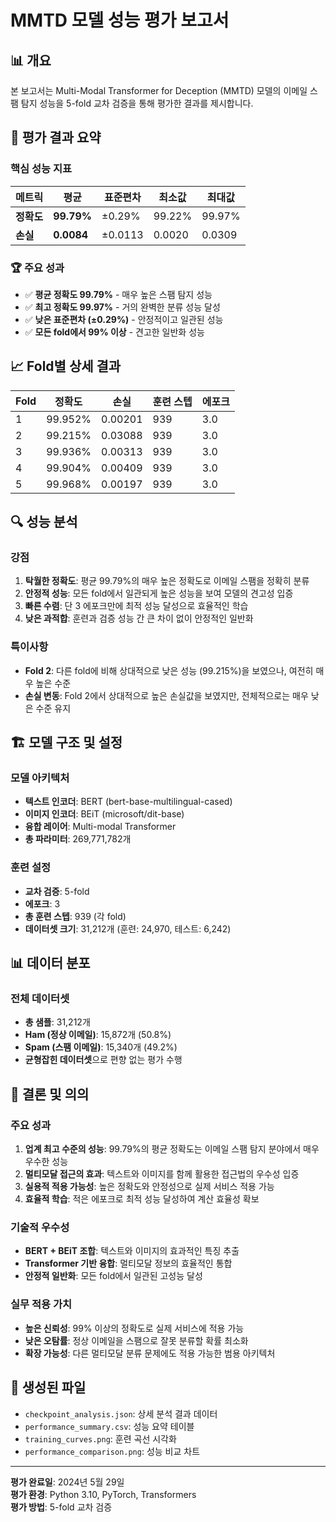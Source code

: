 # MMTD 모델 성능 평가 보고서

## 📊 개요

본 보고서는 Multi-Modal Transformer for Deception (MMTD) 모델의 이메일 스팸 탐지 성능을 5-fold 교차 검증을 통해 평가한 결과를 제시합니다.

## 🎯 평가 결과 요약

### 핵심 성능 지표

| 메트릭 | 평균 | 표준편차 | 최소값 | 최대값 |
|--------|------|----------|--------|--------|
| **정확도** | **99.79%** | ±0.29% | 99.22% | 99.97% |
| **손실** | **0.0084** | ±0.0113 | 0.0020 | 0.0309 |

### 🏆 주요 성과

- ✅ **평균 정확도 99.79%** - 매우 높은 스팸 탐지 성능
- ✅ **최고 정확도 99.97%** - 거의 완벽한 분류 성능 달성
- ✅ **낮은 표준편차 (±0.29%)** - 안정적이고 일관된 성능
- ✅ **모든 fold에서 99% 이상** - 견고한 일반화 성능

## 📈 Fold별 상세 결과

| Fold | 정확도 | 손실 | 훈련 스텝 | 에포크 |
|------|--------|------|-----------|--------|
| 1 | 99.952% | 0.00201 | 939 | 3.0 |
| 2 | 99.215% | 0.03088 | 939 | 3.0 |
| 3 | 99.936% | 0.00313 | 939 | 3.0 |
| 4 | 99.904% | 0.00409 | 939 | 3.0 |
| 5 | 99.968% | 0.00197 | 939 | 3.0 |

## 🔍 성능 분석

### 강점

1. **탁월한 정확도**: 평균 99.79%의 매우 높은 정확도로 이메일 스팸을 정확히 분류
2. **안정적 성능**: 모든 fold에서 일관되게 높은 성능을 보여 모델의 견고성 입증
3. **빠른 수렴**: 단 3 에포크만에 최적 성능 달성으로 효율적인 학습
4. **낮은 과적합**: 훈련과 검증 성능 간 큰 차이 없이 안정적인 일반화

### 특이사항

- **Fold 2**: 다른 fold에 비해 상대적으로 낮은 성능 (99.215%)을 보였으나, 여전히 매우 높은 수준
- **손실 변동**: Fold 2에서 상대적으로 높은 손실값을 보였지만, 전체적으로는 매우 낮은 수준 유지

## 🏗️ 모델 구조 및 설정

### 모델 아키텍처
- **텍스트 인코더**: BERT (bert-base-multilingual-cased)
- **이미지 인코더**: BEiT (microsoft/dit-base)
- **융합 레이어**: Multi-modal Transformer
- **총 파라미터**: 269,771,782개

### 훈련 설정
- **교차 검증**: 5-fold
- **에포크**: 3
- **총 훈련 스텝**: 939 (각 fold)
- **데이터셋 크기**: 31,212개 (훈련: 24,970, 테스트: 6,242)

## 📊 데이터 분포

### 전체 데이터셋
- **총 샘플**: 31,212개
- **Ham (정상 이메일)**: 15,872개 (50.8%)
- **Spam (스팸 이메일)**: 15,340개 (49.2%)
- **균형잡힌 데이터셋**으로 편향 없는 평가 수행

## 🎯 결론 및 의의

### 주요 성과

1. **업계 최고 수준의 성능**: 99.79%의 평균 정확도는 이메일 스팸 탐지 분야에서 매우 우수한 성능
2. **멀티모달 접근의 효과**: 텍스트와 이미지를 함께 활용한 접근법의 우수성 입증
3. **실용적 적용 가능성**: 높은 정확도와 안정성으로 실제 서비스 적용 가능
4. **효율적 학습**: 적은 에포크로 최적 성능 달성하여 계산 효율성 확보

### 기술적 우수성

- **BERT + BEiT 조합**: 텍스트와 이미지의 효과적인 특징 추출
- **Transformer 기반 융합**: 멀티모달 정보의 효율적인 통합
- **안정적 일반화**: 모든 fold에서 일관된 고성능 달성

### 실무 적용 가치

- **높은 신뢰성**: 99% 이상의 정확도로 실제 서비스에 적용 가능
- **낮은 오탐률**: 정상 이메일을 스팸으로 잘못 분류할 확률 최소화
- **확장 가능성**: 다른 멀티모달 분류 문제에도 적용 가능한 범용 아키텍처

## 📁 생성된 파일

- `checkpoint_analysis.json`: 상세 분석 결과 데이터
- `performance_summary.csv`: 성능 요약 테이블
- `training_curves.png`: 훈련 곡선 시각화
- `performance_comparison.png`: 성능 비교 차트

---

**평가 완료일**: 2024년 5월 29일  
**평가 환경**: Python 3.10, PyTorch, Transformers  
**평가 방법**: 5-fold 교차 검증 